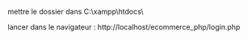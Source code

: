 mettre le dossier dans  C:\xampp\htdocs\

lancer dans le navigateur : http://localhost/ecommerce_php/login.php